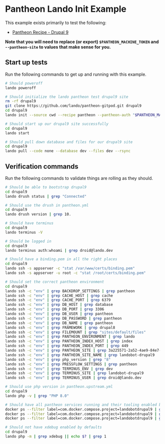 Pantheon Lando Init Example
=========================

This example exists primarily to test the following:

* [Pantheon Recipe - Drupal 9](https://docs.devwithlando.io/tutorials/pantheon.html)

**Note that you will need to replace (or export) `$PANTHEON_MACHINE_TOKEN` and `--pantheon-site` to values that make sense for you.**

Start up tests
--------------

Run the following commands to get up and running with this example.

```bash
# Should poweroff
lando poweroff

# Should initialize the lando pantheon test drupal9 site
rm -rf drupal9
git clone https://github.com/lando/pantheon-gitpod.git drupal9
cd drupal9
lando init --source cwd --recipe pantheon --pantheon-auth "$PANTHEON_MACHINE_TOKEN" --pantheon-site landobot-drupal9

# Should start up our drupal9 site successfully
cd drupal9
lando start

# Should pull down database and files for our drupal9 site
cd drupal9
lando pull --code none --database dev --files dev --rsync
```

Verification commands
---------------------

Run the following commands to validate things are rolling as they should.

```bash
# Should be able to bootstrap drupal9
cd drupal9
lando drush status | grep "Connected"

# Should use the drush in pantheon.yml
cd drupal9
lando drush version | grep 10.

# Should have terminus
cd drupal9
lando terminus -V

# Should be logged in
cd drupal9
lando terminus auth:whoami | grep droid@lando.dev

# Should have a binding.pem in all the right places
cd drupal9
lando ssh -s appserver -c "stat /var/www/certs/binding.pem"
lando ssh -s appserver -u root -c "stat /root/certs/binding.pem"

# Should set the correct pantheon environment
cd drupal9
lando ssh -c "env" | grep BACKDROP_SETTINGS | grep pantheon
lando ssh -c "env" | grep CACHE_HOST | grep cache
lando ssh -c "env" | grep CACHE_PORT | grep 6379
lando ssh -c "env" | grep DB_HOST | grep database
lando ssh -c "env" | grep DB_PORT | grep 3306
lando ssh -c "env" | grep DB_USER | grep pantheon
lando ssh -c "env" | grep DB_PASSWORD | grep pantheon
lando ssh -c "env" | grep DB_NAME | grep pantheon
lando ssh -c "env" | grep FRAMEWORK | grep drupal8
lando ssh -c "env" | grep FILEMOUNT | grep "sites/default/files"
lando ssh -c "env" | grep PANTHEON_ENVIRONMENT | grep lando
lando ssh -c "env" | grep PANTHEON_INDEX_HOST | grep index
lando ssh -c "env" | grep PANTHEON_INDEX_PORT | grep 449
lando ssh -c "env" | grep PANTHEON_SITE | grep 3a225571-2a52-4ae9-84e7-ef54037ac66c
lando ssh -c "env" | grep PANTHEON_SITE_NAME | grep landobot-drupal9
lando ssh -c "env" | grep php_version | grep "8"
lando ssh -c "env" | grep PRESSFLOW_SETTINGS | grep pantheon
lando ssh -c "env" | grep TERMINUS_ENV | grep dev
lando ssh -c "env" | grep TERMINUS_SITE | grep landobot-drupal9
lando ssh -c "env" | grep TERMINUS_USER | grep droid@lando.dev

# Should use php version in pantheon.upstream.yml
cd drupal9
lando php -v | grep "PHP 8.0"

# Should have all pantheon services running and their tooling enabled by defaults
docker ps --filter label=com.docker.compose.project=landobotdrupal9 | grep landobotdrupal9_appserver_nginx_1
docker ps --filter label=com.docker.compose.project=landobotdrupal9 | grep landobotdrupal9_appserver_1
docker ps --filter label=com.docker.compose.project=landobotdrupal9 | grep landobotdrupal9_database_1

# Should not have xdebug enabled by defaults
cd drupal9
lando php -m | grep xdebug || echo $? | grep 1
```

